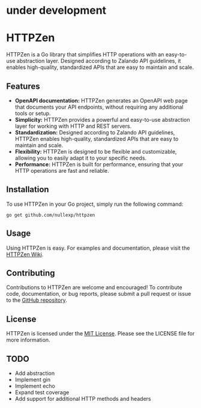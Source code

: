 # under development

# HTTPZen

HTTPZen is a Go library that simplifies HTTP operations with an easy-to-use abstraction layer. Designed according to Zalando API guidelines, it enables high-quality, standardized APIs that are easy to maintain and scale.

## Features

- **OpenAPI documentation:** HTTPZen generates an OpenAPI web page that documents your API endpoints, without requiring any additional tools or setup.
- **Simplicity:** HTTPZen provides a powerful and easy-to-use abstraction layer for working with HTTP and REST servers.
- **Standardization:** Designed according to Zalando API guidelines, HTTPZen enables high-quality, standardized APIs that are easy to maintain and scale.
- **Flexibility:** HTTPZen is designed to be flexible and customizable, allowing you to easily adapt it to your specific needs.
- **Performance:** HTTPZen is built for performance, ensuring that your HTTP operations are fast and reliable.


## Installation

To use HTTPZen in your Go project, simply run the following command:

```
go get github.com/nullexp/httpzen
```

## Usage

Using HTTPZen is easy. For examples and documentation, please visit the [HTTPZen Wiki](https://github.com/nullexp/httpzen/wiki).

## Contributing

Contributions to HTTPZen are welcome and encouraged! To contribute code, documentation, or bug reports, please submit a pull request or issue to the [GitHub repository](https://github.com/nullexp/httpzen).

## License

HTTPZen is licensed under the [MIT License](https://github.com/nullexp/httpzen/blob/main/LICENSE). Please see the LICENSE file for more information.

## TODO
- Add abstraction
- Implement gin
- Implement echo
- Expand test coverage
- Add support for additional HTTP methods and headers
